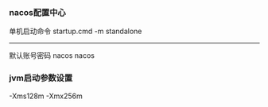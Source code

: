### nacos配置中心
单机启动命令 startup.cmd -m standalone
___
默认账号密码 nacos nacos
### jvm启动参数设置
-Xms128m -Xmx256m
